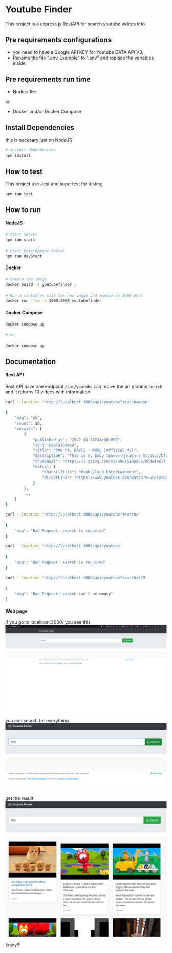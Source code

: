 # Youtube Finder

This project is a express.js RestAPI
for search youtube videos info.

## Pre requirements configurations

- you need to have a Google API KEY for Youtube DATA API V3.
- Rename the file ".env_Example" to ".env" and replace the variables inside

## Pre requirements run time
- Nodejs 18+ 

or

- Docker and/or Docker Compose


## Install Dependencies
this is necesary just on NodeJS

```bash
# install dependencies
npm install
```

## How to test
This project use Jest and supertest for testing

```bash
npm run test
```

## How to run
#### NodeJS
```bash
# Start Server
npm run start 

# Start Development Server
npm run devStart 
```

#### Docker
```bash
# Create the image
docker build -t youtubefinder . 

# Run a container with the new image and expose on 3000 port
docker run --rm -p 3000:3000 youtubefinder
```

#### Docker Compose
```bash
docker compose up

# or

docker-compose up
```

## Documentation

#### Rest API

Rest API have one endpoint `/api/youtube`
can recive the url params `search`
and it returns 10 videos with information

```bash
curl --location 'http://localhost:3000/api/youtube?search=muse'

{
    "msg": "ok",
    "count": 10,
    "results": [
        {
            "published_at": "2022-08-18T04:00:09Z",
            "id": "u9oTaiDam5o",
            "title": "PUN Ft. DAVII - MUSE [Official MV]",
            "description": "This is my baby ไม่ต้องบอกก็รู้ว่าฉันโชคดี https://bfan.link/MUSE-PUN Executive Producer : F.HERO Producer : TRILOGY Lyrics ...",
            "thumbnail": "https://i.ytimg.com/vi/u9oTaiDam5o/hqdefault.jpg",
            "extra": {
                "channelTitle": "High Cloud Entertainment",
                "directLink": "https://www.youtube.com/watch?v=u9oTaiDam5o"
            }
        },
        ...
    ]
}


```

```bash
curl --location 'http://localhost:3000/api/youtube?search='

{
    "msg": "Bad Request: search is required"
}
```

```bash
curl --location 'http://localhost:3000/api/youtube'

{
    "msg": "Bad Request: search is required"
}
```

```bash
curl --location 'http://localhost:3000/api/youtube?search=%20

{
    "msg": "Bad Request: search can't be empty"
}
```

#### Web page

if you go to localhost:3000/ 
you see this
![image1](/doc/image1.png?raw=true "image1")

you can search for everything
![image2](/doc/image2.png?raw=true "image2")

get the result
![image3](/doc/image3.png?raw=true "image3")

Enjoy!!!